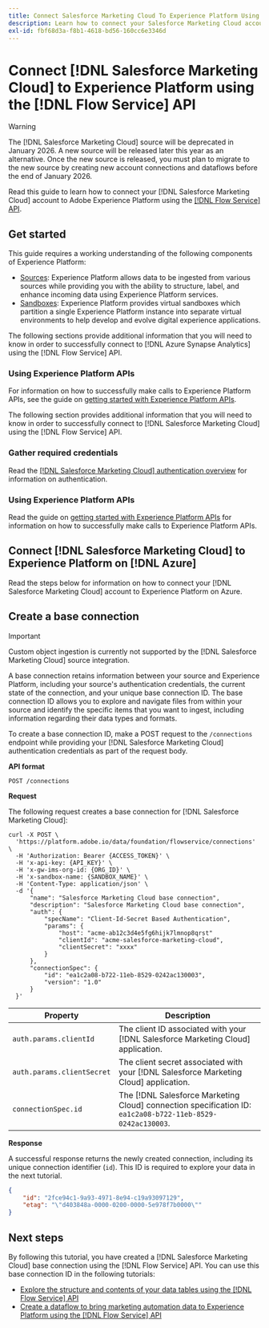 ```yaml
---
title: Connect Salesforce Marketing Cloud To Experience Platform Using The Flow Service API
description: Learn how to connect your Salesforce Marketing Cloud account to Experience Platform using APIs.
exl-id: fbf68d3a-f8b1-4618-bd56-160cc6e3346d
---
```

# Connect [!DNL Salesforce Marketing Cloud] to Experience Platform using the [!DNL Flow Service] API

>[!WARNING]
>
>The [!DNL Salesforce Marketing Cloud] source will be deprecated in January 2026. A new source will be released later this year as an alternative. Once the new source is released, you must plan to migrate to the new source by creating new account connections and dataflows before the end of January 2026.

Read this guide to learn how to connect your [!DNL Salesforce Marketing Cloud] account to Adobe Experience Platform using the [[!DNL Flow Service] API](https://developer.adobe.com/experience-platform-apis/references/flow-service/).

## Get started

This guide requires a working understanding of the following components of Experience Platform:

* [Sources](../../../../home.md): Experience Platform allows data to be ingested from various sources while providing you with the ability to structure, label, and enhance incoming data using Experience Platform services.
* [Sandboxes](../../../../../sandboxes/home.md): Experience Platform provides virtual sandboxes which partition a single Experience Platform instance into separate virtual environments to help develop and evolve digital experience applications.

The following sections provide additional information that you will need to know in order to successfully connect to [!DNL Azure Synapse Analytics] using the [!DNL Flow Service] API.


### Using Experience Platform APIs

For information on how to successfully make calls to Experience Platform APIs, see the guide on [getting started with Experience Platform APIs](../../../../../landing/api-guide.md).

The following section provides additional information that you will need to know in order to successfully connect to [!DNL Salesforce Marketing Cloud] using the [!DNL Flow Service] API.

### Gather required credentials

Read the [[!DNL Salesforce Marketing Cloud] authentication overview](../../../../connectors/marketing-automation/salesforce-marketing-cloud.md) for information on authentication.

### Using Experience Platform APIs

Read the guide on [getting started with Experience Platform APIs](../../../../../landing/api-guide.md) for information on how to successfully make calls to Experience Platform APIs.

## Connect [!DNL Salesforce Marketing Cloud] to Experience Platform on [!DNL Azure]

Read the steps below for information on how to connect your [!DNL Salesforce Marketing Cloud] account to Experience Platform on Azure.


## Create a base connection

>[!IMPORTANT]
>
>Custom object ingestion is currently not supported by the [!DNL Salesforce Marketing Cloud] source integration.

A base connection retains information between your source and Experience Platform, including your source's authentication credentials, the current state of the connection, and your unique base connection ID. The base connection ID allows you to explore and navigate files from within your source and identify the specific items that you want to ingest, including information regarding their data types and formats.

To create a base connection ID, make a POST request to the `/connections` endpoint while providing your [!DNL Salesforce Marketing Cloud] authentication credentials as part of the request body.

**API format**

```https
POST /connections
```

**Request**

The following request creates a base connection for [!DNL Salesforce Marketing Cloud]:

```shell
curl -X POST \
  'https://platform.adobe.io/data/foundation/flowservice/connections' \
  -H 'Authorization: Bearer {ACCESS_TOKEN}' \
  -H 'x-api-key: {API_KEY}' \
  -H 'x-gw-ims-org-id: {ORG_ID}' \
  -H 'x-sandbox-name: {SANDBOX_NAME}' \
  -H 'Content-Type: application/json' \
  -d '{
      "name": "Salesforce Marketing Cloud base connection",
      "description": "Salesforce Marketing Cloud base connection",
      "auth": {
          "specName": "Client-Id-Secret Based Authentication",
          "params": {
              "host": "acme-ab12c3d4e5fg6hijk7lmnop8qrst"
              "clientId": "acme-salesforce-marketing-cloud",
              "clientSecret": "xxxx"
          }
      },
      "connectionSpec": {
          "id": "ea1c2a08-b722-11eb-8529-0242ac130003",
          "version": "1.0"
      }
  }'
```

| Property | Description |
| -------- | ----------- |
| `auth.params.clientId` | The client ID associated with your [!DNL Salesforce Marketing Cloud] application. |
| `auth.params.clientSecret` | The client secret associated with your [!DNL Salesforce Marketing Cloud] application. |
| `connectionSpec.id` | The [!DNL Salesforce Marketing Cloud] connection specification ID: `ea1c2a08-b722-11eb-8529-0242ac130003`. |

**Response**

A successful response returns the newly created connection, including its unique connection identifier (`id`). This ID is required to explore your data in the next tutorial.

```json
{
    "id": "2fce94c1-9a93-4971-8e94-c19a93097129",
    "etag": "\"d403848a-0000-0200-0000-5e978f7b0000\""
}
```

## Next steps

By following this tutorial, you have created a [!DNL Salesforce Marketing Cloud] base connection using the [!DNL Flow Service] API. You can use this base connection ID in the following tutorials:

* [Explore the structure and contents of your data tables using the [!DNL Flow Service] API](../../explore/tabular.md)
* [Create a dataflow to bring marketing automation data to Experience Platform using the [!DNL Flow Service] API](../../collect/marketing-automation.md)
